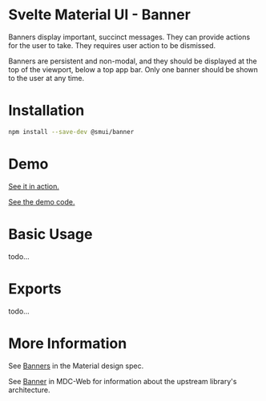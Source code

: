 # Svelte Material UI - Banner

Banners display important, succinct messages. They can provide actions for the user to take. They requires user action to be dismissed.

Banners are persistent and non-modal, and they should be displayed at the top of the viewport, below a top app bar. Only one banner should be shown to the user at any time.

# Installation

```sh
npm install --save-dev @smui/banner
```

# Demo

[See it in action.](https://sveltematerialui.com/demo/banner)

[See the demo code.](/site/src/routes/demo/banner/)

# Basic Usage

todo...

# Exports

todo...

# More Information

See [Banners](https://material.io/components/banners) in the Material design spec.

See [Banner](https://github.com/material-components/material-components-web/tree/v10.0.0/packages/mdc-banner) in MDC-Web for information about the upstream library's architecture.

